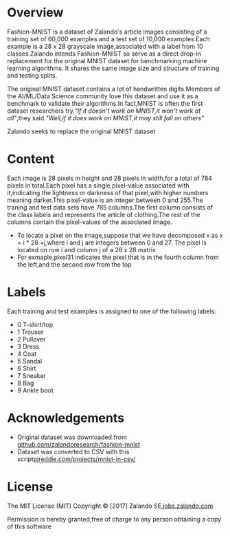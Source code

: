 # Overview
Fashion-MNIST is a dataset of Zalando's article images consisting of a training set of 60,000 examples and a test set of 10,000 examples.Each example is a 28 x 28 grayscale image,associated with a label from 10 classes.Zalando intends Fashion-MNIST so serve as a direct drop-in replacement for the original MNIST dataset for benchmarking machine learning algorithms. It shares the same image size and structure of training and testing splits.

The original MNIST dataset contains a lot of handwritten digits.Members of the AI/ML/Data Science community love this dataset and use it as a benchmark to validate their algorithms.In fact,MNIST is often the first dataset researchers try.*"If it doesn't work on MNIST,it won't work at all"*,they said.*"Well,if it does work on MNIST,it may still fail on others"*

Zalando seeks to replace the original MNIST dataset

# Content
Each image is 28 pixels in height and 28 pixels in width,for a total of 784 pixels in total.Each pixel has a single pixel-value associated with it,indicating the lightness or darkness of that pixel,with higher numbers meaning darker.This pixel-value is an integer between 0 and 255.The traning and test data sets have 785 columns.The first column consists of the class labels and represents the article of clothing.The rest of the columns contain the pixel-values of the associated image.
- To locate a pixel on the image,suppose that we have decomposed x as x = i * 28 +j,where i and j are integers between 0 and 27. The pixel is located on row i and column j of a 28 x 28 matrix
- For exmaple,pixel31 indicates the pixel that is in the fourth column from the left,and the second row from the top

# Labels
Each training and test examples is assigned to one of the following labels:
- 0 T-shirt/top
- 1 Trouser
- 2 Pullover
- 3 Dress
- 4 Coat
- 5 Sandal
- 6 Shirt
- 7 Sneaker
- 8 Bag
- 9 Ankle boot

# Acknowledgements
- Original dataset was downloaded from [github.com/zalandoresearch/fashion-mnist](https://github.com/zalandoresearch/fashion-mnist)
- Dataset was converted to CSV with this script[pjreddie.com/projects/mnist-in-csv/](https://pjreddie.com/projects/mnist-in-csv/)

# License
The MIT License (MIT) Copyright © [2017] Zalando SE,[jobs.zalando.com](https://jobs.zalando.com)

Permission is hereby granted,free of charge to any person obtaining a copy of this software